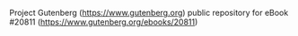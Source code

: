 Project Gutenberg (https://www.gutenberg.org) public repository for eBook #20811 (https://www.gutenberg.org/ebooks/20811)
